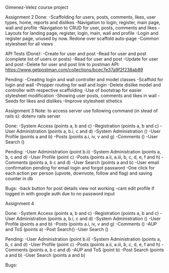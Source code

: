 Gimenez-Velez course project

Assignment 2
Done:
-Scaffolding for users, posts, comments, likes, user types, home, reports and dislikes
-Navigation to login, register, main page, wall and profile
-Navigation to CRUD for user, posts, comments and likes
-Layouts for landing page, register, login, main, wall and profile
-Login and register page, unused by now. Redone over scaffold auto-page
-Common stylesheet for all views

API Tests (Done):
-Create for user and post
-Read for user and post (complete list of users or posts)
-Read for user and post
-Update for user and post
-Delete for user and post
link to postman API: https://www.getpostman.com/collections/bcec7e37a9f2f238ab89

Pending:
-Creating login and wall controller and model classes
-Scaffold for login and wall
-Propper routing for wall and login
-Delete dislike model and controller with respective scaffolding
-Use of bootstrap for easier stylesheet modification
-Showing user posts, comments and likes in wall
-Seeds for likes and dislikes
-Improve stylesheet sthetics

Assignment 3
Note: to access server use following command (in stead of rails s): dotenv rails server

Done:
-System Access (points a, b and c)
-Registration (points a, b and c)
-User Administration (points a, b.i, c and d)
-System Administration ()
-User Profile (points a and b)
-Posts (points a.i, iv, v and g)
-Comments ()
-User Search ()

Pending:
-User Administration (point b.ii)
-System Administration (points a, b, c and d)
-User Profile (point c)
-Posts (points a.ii, a.iii, b, c, d, e, f and h)
-Comments (points a, b c and d)
-User Search (points a and b)
-User email confirmation pending for email login and forgot password
-One click for each action per person (upvote, downvote, follow and flag) and saving counter in db

Bugs:
-back button for post details view not working
-cant edit profile if logged in with google auth due to no password input

Assignment 4

Done:
-System Access (points a, b and c)
-Registration (points a, b and c)
-User Administration (points a, b.i, c and d)
-System Administration ()
-User Profile (points a and b)
-Posts (points a.i, iv, v and g)
-Comments ()
-AUP and ToS (points a)
-Post Search()
-User Search ()

Pending:
-User Administration (point b.ii)
-System Administration (points a, b, c and d)
-User Profile (point c)
-Posts (points a.ii, a.iii, b, c, d, e, f and h)
-Comments (points a, b c and d)
-AUP and ToS (point b)
-Post Search (points a and b)
-User Search (points a and b)

Bugs:
